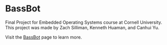 # BassBot
Final Project for Embedded Operating Systems course at Cornell University. This project was made by Zach Silliman, Kenneth Huaman, and Canhui Yu.

Visit the [BassBot](https://courses.ece.cornell.edu/ece5990/ECE5725_Spring2019_Projects/bassbotwebsite/index.html) page to learn more.
